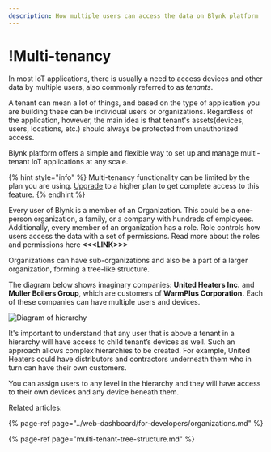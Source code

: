 ```yaml
---
description: How multiple users can access the data on Blynk platform
---
```


# !Multi-tenancy

In most IoT applications, there is usually a need to access devices and other data by multiple users, also commonly referred to as _tenants_. 

A tenant can mean a lot of things, and based on the type of application you are building these can be individual users or organizations. Regardless of the application, however, the main idea is that tenant's assets\(devices, users, locations, etc.\) should always be protected from unauthorized access. 

Blynk platform offers a simple and flexible way to set up and manage multi-tenant IoT applications at any scale. 

{% hint style="info" %}
Multi-tenancy functionality can be limited by the plan you are using. [Upgrade](https://blynk.io/pricing%20) to a higher plan to get complete access to this feature.
{% endhint %}

Every user of Blynk is a member of an Organization. This could be a one-person organization, a family, or a company with hundreds of employees. Additionally, every member of an organization has a role. Role controls how users access the data with a set of permissions. Read more about the roles and permissions here **&lt;&lt;&lt;LINK&gt;&gt;&gt;**

Organizations can have sub-organizations and also be a part of a larger organization, forming a tree-like structure. 

The diagram below shows imaginary companies: **United Heaters Inc.** and **Muller Boilers Group**,  which are customers of **WarmPlus Corporation.** Each of these companies can have multiple users and devices.

![Diagram of hierarchy](../.gitbook/assets/image-placeholder.png)

It's important to understand that any user that is above a tenant in a hierarchy will have access to child tenant’s devices as well. Such an approach allows complex hierarchies to be created. For example, United Heaters could have distributors and contractors underneath them who in turn can have their own customers. 

You can assign users to any level in the hierarchy and they will have access to their own devices and any device beneath them.

Related articles:

{% page-ref page="../web-dashboard/for-developers/organizations.md" %}

{% page-ref page="multi-tenant-tree-structure.md" %}



